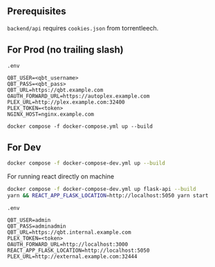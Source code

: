 ## Prerequisites

`backend/api` requires `cookies.json` from torrentleech.

## For Prod (no trailing slash)

`.env`
```
QBT_USER=<qbt_username>
QBT_PASS=<qbt_pass>
QBT_URL=https://qbt.example.com
OAUTH_FORWARD_URL=https://autoplex.example.com
PLEX_URL=http://plex.example.com:32400
PLEX_TOKEN=<token>
NGINX_HOST=nginx.example.com
```

```
docker compose -f docker-compose.yml up --build
```

## For Dev

```sh
docker compose -f docker-compose-dev.yml up --build
```

For running react directly on machine
```sh
docker compose -f docker-compose-dev.yml up flask-api --build
yarn && REACT_APP_FLASK_LOCATION=http://localhost:5050 yarn start
```

`.env`
```
QBT_USER=admin
QBT_PASS=adminadmin
QBT_URL=https://qbt.internal.example.com
PLEX_TOKEN=<token>
OAUTH_FORWARD_URL=http://localhost:3000
REACT_APP_FLASK_LOCATION=http://localhost:5050
PLEX_URL=http://external.example.com:32444
```

